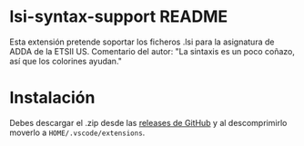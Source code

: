 # lsi-syntax-support README
Esta extensión pretende soportar los ficheros .lsi para la asignatura de ADDA de la ETSII US. Comentario del autor: "La sintaxis es un poco coñazo, así que los colorines ayudan."

# Instalación
Debes descargar el .zip desde las [releases de GitHub](https://github.com/GalliardDev/LSI-Syntax-for-VSCode/releases)
 y al descomprimirlo moverlo a `HOME/.vscode/extensions`.